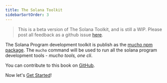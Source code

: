 ```yaml
---
title: The Solana Toolkit
sidebarSortOrder: 3
---
```


> This is a beta version of The Solana Toolkit, and is still a WIP. Please post
> all feedback as a github issue
> [here](https://github.com/solana-foundation/developer-content/issues).

The Solana Program development toolkit is publish as the
[mucho npm package](https://www.npmjs.com/package/mucho). The `mucho` command
will be used to run all the solana program development tools - _mucho tools, one
cli_.

You can contribute to this book on
[GitHub](https://github.com/solana-foundation/developer-content/tree/main/docs/toolkit).

Now let's [Get Started](getting-started.md)!
